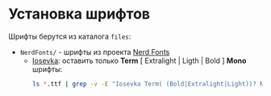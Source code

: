 # Установка шрифтов

Шрифты берутся из каталога `files`:

* `NerdFonts/` - шрифты из проекта [Nerd Fonts](https://www.nerdfonts.com/)
  * [Iosevka](https://github.com/ryanoasis/nerd-fonts/releases/download/v2.1.0/Iosevka.zip):
    оставить только **Term** [ Extralight | Ligth | Bold ] **Mono** шрифты:
    ```bash
    ls *.ttf | grep -v -E "Iosevka Term( (Bold|Extralight|Light))? Nerd Font Complete Mono.ttf" | xargs -d '\n' rm
    ```
